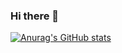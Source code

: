 ### Hi there 👋
[![Anurag's GitHub stats](https://github-readme-stats.vercel.app/api?username=Geek-Deer)](https://github.com/anuraghazra/github-readme-stats)
<!--
**Geek-Deer/Geek-Deer** is a ✨ _special_ ✨ repository because its `README.md` (this file) appears on your GitHub profile.

Here are some ideas to get you started:

- 🔭 I’m currently working on ...
- 🌱 I’m currently learning ...
- 👯 I’m looking to collaborate on ...
- 🤔 I’m looking for help with ...
- 💬 Ask me about ...
- 📫 How to reach me: ...
- 😄 Pronouns: ...
- ⚡ Fun fact: ...
-->
